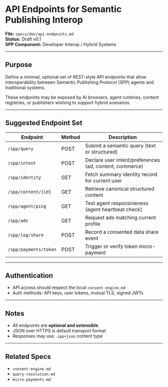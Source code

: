 
# API Endpoints for Semantic Publishing Interop

**File:** `specs/dev/api-endpoints.md`  
**Status:** Draft v0.1  
**SPP Component:** Developer Interop / Hybrid Systems

---

## Purpose

Define a minimal, optional set of REST-style API endpoints that allow interoperability between Semantic Publishing Protocol (SPP) agents and traditional systems.

These endpoints may be exposed by AI browsers, agent runtimes, content registries, or publishers wishing to support hybrid scenarios.

---

## Suggested Endpoint Set

| Endpoint | Method | Description |
|----------|--------|-------------|
| `/spp/query` | POST | Submit a semantic query (text or structured) |
| `/spp/intent` | POST | Declare user intent/preferences (ad, content, commerce) |
| `/spp/identity` | GET | Fetch summary identity record for current user |
| `/spp/content/{id}` | GET | Retrieve canonical structured content |
| `/spp/agent/ping` | GET | Test agent responsiveness (agent heartbeat check) |
| `/spp/ads` | GET | Request ads matching current profile |
| `/spp/log/share` | POST | Record a consented data share event |
| `/spp/payments/token` | POST | Trigger or verify token micro-payment |

---

## Authentication

- API access should respect the local `consent-engine.md`
- Auth methods: API keys, user tokens, mutual TLS, signed JWTs

---

## Notes

- All endpoints are **optional and extensible**
- JSON over HTTPS is default transport format
- Responses may use `.spp+json` content type

---

## Related Specs

- `consent-engine.md`
- `query-resolution.md`
- `micro-payments.md`
